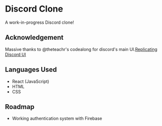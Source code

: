 # Discord Clone

A work-in-progress Discord clone!

## Acknowledgement

Massive thanks to @theteachr's codealong for discord's main UI.[Replicating Discord UI](https://www.youtube.com/watch?v=EyB3J7kTc8k&list=PLzqOcheqoAE_ewZ_ypwESF4muN1A6p5XB&index=3)

## Languages Used

- React (JavaScript)
- HTML
- CSS

## Roadmap

- Working authentication system with Firebase